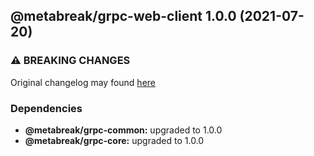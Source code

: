 ## @metabreak/grpc-web-client 1.0.0 (2021-07-20)

### ⚠ BREAKING CHANGES

Original changelog may found [here](https://github.com/ngx-grpc/ngx-grpc/blob/e95366c6f55eb12d721452c394a32298cbc9e32d/CHANGELOG.md)

### Dependencies

- **@metabreak/grpc-common:** upgraded to 1.0.0
- **@metabreak/grpc-core:** upgraded to 1.0.0
